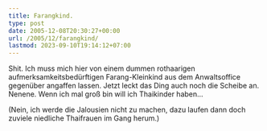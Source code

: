 ```yaml
---
title: Farangkind.
type: post
date: 2005-12-08T20:30:27+00:00
url: /2005/12/farangkind/
lastmod: 2023-09-10T19:14:12+07:00
---
```

Shit. Ich muss mich hier von einem dummen rothaarigen aufmerksamkeitsbedürftigen Farang-Kleinkind aus dem Anwaltsoffice gegenüber angaffen lassen. Jetzt leckt das Ding auch noch die Scheibe an. Nenene. Wenn ich mal groß bin will ich Thaikinder haben...

(Nein, ich werde die Jalousien nicht zu machen, dazu laufen dann doch zuviele niedliche Thaifrauen im Gang herum.)
